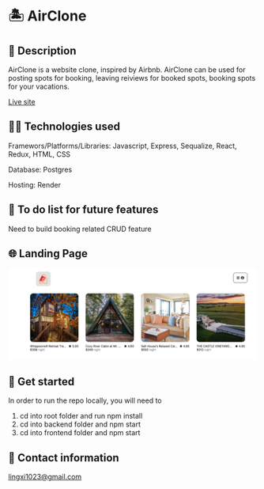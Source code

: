 
# 🏝️ AirClone



## 🧐 Description
AirClone is a website clone, inspired by Airbnb. AirClone can be used for posting spots for booking, leaving reiviews for booked spots, booking spots for your vacations.

[Live site](https://sarah-booking-spots.onrender.com)


## 👩‍💻 Technologies used
Framewors/Platforms/Libraries:
Javascript, Express, Sequalize, React, Redux, HTML, CSS

Database:
Postgres

Hosting:
Render



## 🚧 To do list for future features
Need to build booking related CRUD feature



## 🌐 Landing Page
![Homepage](./frontend/public/Static/HomePageScreenshot.png)



## 🏁 Get started
In order to run the repo locally, you will need to
1. cd into root folder and run npm install
2. cd into backend folder and npm start
3. cd into frontend folder and npm start



## 📝 Contact information
lingxi1023@gmail.com
